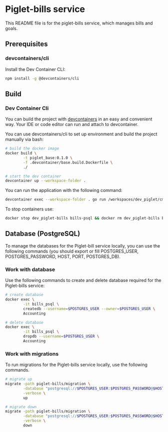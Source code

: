 # Piglet-bills service

This README file is for the piglet-bills service, which manages bills and goals.

## Prerequisites

### devcontainers/cli
Install the Dev Container CLI:

```bash
npm install -g @devcontainers/cli
```

## Build

### Dev Container Cli

You can build the project with [devcontainers](https://containers.dev/) in an easy and convenient way.
Your IDE or code editor can run and attach to devcontainer.

You can use devcontainers/cli to set up environment and build the project manually via bash:
```bash
# build the docker image
docker build \
        -t piglet_base:0.1.0 \
        -f .devcontainer/base.build.Dockerfile \
        ./

# start the dev container
devcontainer up --workspace-folder .
```

You can run the application with the following command:
```bash
devcontainer exec --workspace-folder . go run /workspaces/dev_piglet/cmd/main.go
```

To stop containers use:
```bash
docker stop dev_piglet-bills bills-psql && docker rm dev_piglet-bills bills-psql
```

## Database (PostgreSQL)

To manage the databases for the Piglet-bill service locally, you can use the following commands
(you should export or fill POSTGRES_USER, POSTGRES_PASSWORD, HOST, PORT, POSTGRES_DB).

### Work with database

Use the following commands to create and delete database required for the Piglet-bills service:
```bash
# create database
docker exec \
        -it bills_psql \
        createdb --username=$POSTGRES_USER --owner=$POSTGRES_USER \
        Accounting

# delete database 
docker exec \
        -it bills_psql \
        dropdb --username=$POSTGRES_USER \
        Accounting
```

### Work with migrations

To run migrations for the Piglet-bills service locally, use the following commands.

```bash
# migrate up
migrate -path piglet-bills/migration \
        -database "postgresql://$POSTGRES_USER:$POSTGRES_PASSWORD@$HOST:$PORT/$POSTGRES_DB?sslmode=disable" \
        -verbose \
        up

# migrate down
migrate -path piglet-bills/migration \
        -database "postgresql://$POSTGRES_USER:$POSTGRES_PASSWORD@$HOST:$PORT/$POSTGRES_DB?sslmode=disable" \
        -verbose \
        down
```